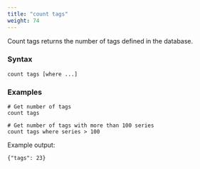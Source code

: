 ```yaml
---
title: "count tags"
weight: 74
---
```


Count tags returns the number of tags defined in the database.

### Syntax

	count tags [where ...]

### Examples

	# Get number of tags
	count tags

	# Get number of tags with more than 100 series
	count tags where series > 100

Example output:

	{"tags": 23}
